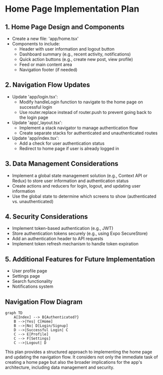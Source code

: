 # Home Page Implementation Plan

## 1. Home Page Design and Components

- Create a new file: 'app/home.tsx'
- Components to include:
  * Header with user information and logout button
  * Dashboard summary (e.g., recent activity, notifications)
  * Quick action buttons (e.g., create new post, view profile)
  * Feed or main content area
  * Navigation footer (if needed)

## 2. Navigation Flow Updates

- Update 'app/login.tsx':
  * Modify handleLogin function to navigate to the home page on successful login
  * Use router.replace instead of router.push to prevent going back to the login page
- Update 'app/_layout.tsx':
  * Implement a stack navigator to manage authentication flow
  * Create separate stacks for authenticated and unauthenticated routes
- Update 'app/index.tsx':
  * Add a check for user authentication status
  * Redirect to home page if user is already logged in

## 3. Data Management Considerations

- Implement a global state management solution (e.g., Context API or Redux) to store user information and authentication status
- Create actions and reducers for login, logout, and updating user information
- Use the global state to determine which screens to show (authenticated vs. unauthenticated)

## 4. Security Considerations

- Implement token-based authentication (e.g., JWT)
- Store authentication tokens securely (e.g., using Expo SecureStore)
- Add an authentication header to API requests
- Implement token refresh mechanism to handle token expiration

## 5. Additional Features for Future Implementation

- User profile page
- Settings page
- Search functionality
- Notifications system

## Navigation Flow Diagram

```mermaid
graph TD
    A[Index] --> B{Authenticated?}
    B -->|Yes| C[Home]
    B -->|No| D[Login/Signup]
    D -->|Successful Login| C
    C --> E[Profile]
    C --> F[Settings]
    C -->|Logout| D
```

This plan provides a structured approach to implementing the home page and updating the navigation flow. It considers not only the immediate task of creating a home page but also the broader implications for the app's architecture, including data management and security.